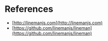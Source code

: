 # References

* [http://linemanjs.com](http://linemanjs.com)
* [https://github.com/linemanjs/lineman](https://github.com/linemanjs/lineman)
